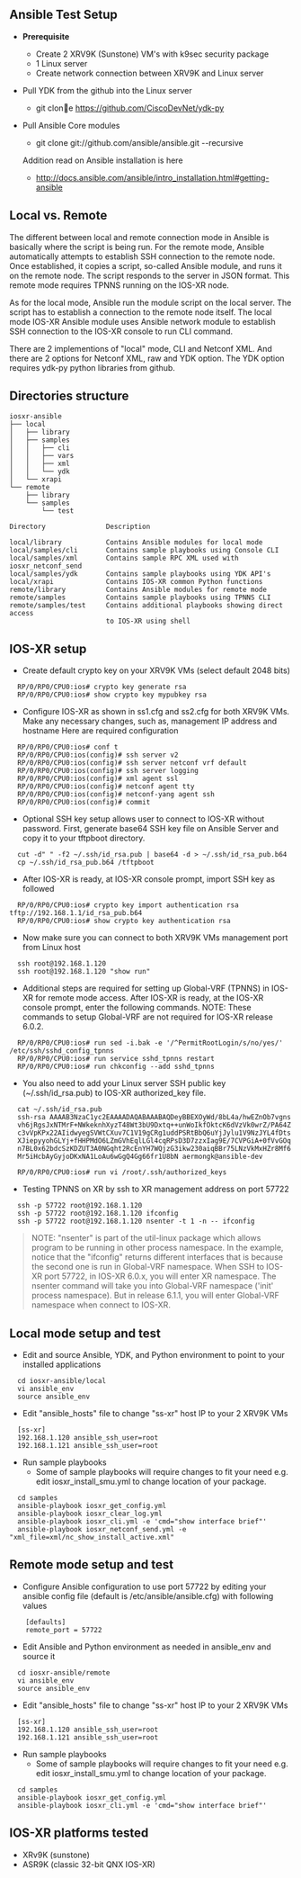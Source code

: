 ## Ansible Test Setup

- **Prerequisite**
  * Create 2 XRV9K (Sunstone) VM's with k9sec security package
  * 1 Linux server
  * Create network connection between XRV9K and Linux server

- Pull YDK from the github into the Linux server
  * git clone https://github.com/CiscoDevNet/ydk-py

- Pull Ansible Core modules
  * git clone git://github.com/ansible/ansible.git --recursive

  Addition read on Ansible installation is here
  * http://docs.ansible.com/ansible/intro_installation.html#getting-ansible

## Local vs. Remote

The different between local and remote connection mode in Ansible is basically
where the script is being run.  For the remote mode, Ansible automatically
attempts to establish SSH connection to the remote node.  Once established,
it copies a script, so-called Ansible module, and runs it on the remote
node. The script responds to the server in JSON format. This remote mode
requires TPNNS running on the IOS-XR node.

As for the local mode, Ansible run the module script on the local server.
The script has to establish a connection to the remote node itself. The
local mode IOS-XR Ansible module uses Ansible network module to establish SSH
connection to the IOS-XR console to run CLI command.

There are 2 implementions of "local" mode, CLI and Netconf XML. And there are 2
options for Netconf XML, raw and YDK option. The YDK option requires ydk-py
python libraries from github.

## Directories structure

```
iosxr-ansible
├── local
│   ├── library
│   ├── samples
│   │   ├── cli
│   │   ├── vars
│   │   ├── xml
│   │   └── ydk
│   └── xrapi
└── remote
    ├── library
    └── samples
        └── test

Directory               Description

local/library           Contains Ansible modules for local mode
local/samples/cli       Contains sample playbooks using Console CLI
local/samples/xml       Contains sample RPC XML used with iosxr_netconf_send
local/samples/ydk       Contains sample playbooks using YDK API's
local/xrapi             Contains IOS-XR common Python functions
remote/library          Contains Ansible modules for remote mode
remote/samples          Contains sample playbooks using TPNNS CLI
remote/samples/test     Contains additional playbooks showing direct access
                        to IOS-XR using shell
```

## IOS-XR setup

- Create default crypto key on your XRV9K VMs (select default 2048 bits)

```
  RP/0/RP0/CPU0:ios# crypto key generate rsa 
  RP/0/RP0/CPU0:ios# show crypto key mypubkey rsa
```
- Configure IOS-XR as shown in ss1.cfg and ss2.cfg for both XRV9K VMs.
  Make any necessary changes, such as, management IP address and hostname
  Here are required configuration
  
```
  RP/0/RP0/CPU0:ios# conf t
  RP/0/RP0/CPU0:ios(config)# ssh server v2
  RP/0/RP0/CPU0:ios(config)# ssh server netconf vrf default
  RP/0/RP0/CPU0:ios(config)# ssh server logging
  RP/0/RP0/CPU0:ios(config)# xml agent ssl
  RP/0/RP0/CPU0:ios(config)# netconf agent tty
  RP/0/RP0/CPU0:ios(config)# netconf-yang agent ssh
  RP/0/RP0/CPU0:ios(config)# commit
```
- Optional SSH key setup allows user to connect to IOS-XR without password.
  First, generate base64 SSH key file on Ansible Server and copy it to your
  tftpboot directory.

```
  cut -d" " -f2 ~/.ssh/id_rsa.pub | base64 -d > ~/.ssh/id_rsa_pub.b64
  cp ~/.ssh/id_rsa_pub.b64 /tftpboot
```
- After IOS-XR is ready, at IOS-XR console prompt, import SSH key as followed

```
  RP/0/RP0/CPU0:ios# crypto key import authentication rsa tftp://192.168.1.1/id_rsa_pub.b64
  RP/0/RP0/CPU0:ios# show crypto key authentication rsa
```
- Now make sure you can connect to both XRV9K VMs management port from Linux host

```
  ssh root@192.168.1.120
  ssh root@192.168.1.120 "show run"
```
- Additional steps are required for setting up Global-VRF (TPNNS) in IOS-XR for
  remote mode access.  After IOS-XR is ready, at the IOS-XR console prompt,
  enter the following commands.
  NOTE: These commands to setup Global-VRF are not required for IOS-XR
        release 6.0.2.

```
  RP/0/RP0/CPU0:ios# run sed -i.bak -e '/^PermitRootLogin/s/no/yes/' /etc/ssh/sshd_config_tpnns
  RP/0/RP0/CPU0:ios# run service sshd_tpnns restart
  RP/0/RP0/CPU0:ios# run chkconfig --add sshd_tpnns
```
- You also need to add your Linux server SSH public key (~/.ssh/id_rsa.pub)
  to IOS-XR authorized_key file.
  
```
  cat ~/.ssh/id_rsa.pub
  ssh-rsa AAAAB3NzaC1yc2EAAAADAQABAAABAQDeyBBEXOyWd/8bL4a/hwEZnOb7vgns
  vh6jRgsJxNTMrF+NWkeknhXyzT48Wt3bU9Dxtq++unWoIkfOktcK6dVzVk0wrZ/PA64Z
  c3vVpKPx22AIidwyegSVWtCXuv7C1V19gCRg1uddPSRtBbQ6uYjJylu1V9NzJYL4fDts
  XJiepyyohGLYj+fHHPMdO6LZmGVhEqlLGl4cqRPsD3D7zzxIag9E/7CVPGiA+0fVvGOq
  n7BL0x62bdcSzKDZUT3A0NGqht2RcEnYH7WQjzG3ikw230aiqBBr75LNzVkMxHZr8Mf6
  Mr5iHcbAyGyjoDKxNA1LoAu6wGgQ4Gg66fr1U8bN aermongk@ansible-dev
```

```
  RP/0/RP0/CPU0:ios# run vi /root/.ssh/authorized_keys
```
- Testing TPNNS on XR by ssh to XR management address on port 57722

```
  ssh -p 57722 root@192.168.1.120
  ssh -p 57722 root@192.168.1.120 ifconfig
  ssh -p 57722 root@192.168.1.120 nsenter -t 1 -n -- ifconfig
```
  > NOTE:
  > "nsenter" is part of the util-linux package which allows program to
  > be running in other process namespace.  In the example, notice that
  > the "ifconfig" returns different interfaces that is because the second
  > one is run in Global-VRF namespace.  When SSH to IOS-XR port 57722,
  > in IOS-XR 6.0.x, you will enter XR namespace.  The nsenter command will
  > take you into Global-VRF namespace ('init' process namespace). But in
  > release 6.1.1, you will enter Global-VRF namespace when connect to IOS-XR.

## Local mode setup and test

- Edit and source Ansible, YDK, and Python environment to point to your
  installed applications

```
  cd iosxr-ansible/local
  vi ansible_env
  source ansible_env
```
- Edit "ansible_hosts" file to change "ss-xr" host IP to your 2 XRV9K VMs

```
  [ss-xr]
  192.168.1.120 ansible_ssh_user=root
  192.168.1.121 ansible_ssh_user=root
```
- Run sample playbooks
    * Some of sample playbooks will require changes to fit your need
      e.g. edit iosxr_install_smu.yml to change location of your package.

```
  cd samples
  ansible-playbook iosxr_get_config.yml
  ansible-playbook iosxr_clear_log.yml
  ansible-playbook iosxr_cli.yml -e 'cmd="show interface brief"'
  ansible-playbook iosxr_netconf_send.yml -e "xml_file=xml/nc_show_install_active.xml"
```
## Remote mode setup and test

- Configure Ansible configuration to use port 57722 by editing your ansible
  config file (default is /etc/ansible/ansible.cfg) with following values
    
```
    [defaults]
    remote_port = 57722
```
- Edit Ansible and Python environment as needed in ansible_env and source it

```
  cd iosxr-ansible/remote
  vi ansible_env
  source ansible_env
```
- Edit "ansible_hosts" file to change "ss-xr" host IP to your 2 XRV9K VMs

```
  [ss-xr]
  192.168.1.120 ansible_ssh_user=root
  192.168.1.121 ansible_ssh_user=root
```
- Run sample playbooks
    * Some of sample playbooks will require changes to fit your need
      e.g. edit iosxr_install_smu.yml to change location of your package.

```
  cd samples
  ansible-playbook iosxr_get_config.yml
  ansible-playbook iosxr_cli.yml -e 'cmd="show interface brief"'
```
## IOS-XR platforms tested
- XRv9K (sunstone)
- ASR9K (classic 32-bit QNX IOS-XR)

